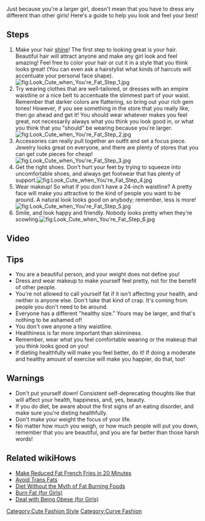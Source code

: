 Just because you're a larger girl, doesn't mean that you have to dress
any different than other girls! Here's a guide to help you look and feel
your best!

## Steps

1.  Make your hair [shine](Add_Shine_to_Your_Hair "wikilink")! The first
    step to looking great is your hair. Beautiful hair will attract
    anyone and make any girl look and feel amazing! Feel free to color
    your hair or cut it in a style that you think looks great! (You can
    even ask a hairstylist what kinds of haircuts will accentuate your
    personal face
    shape).![](Look_Cute_when_You're_Fat_Step_1.jpg "fig:Look_Cute_when_You're_Fat_Step_1.jpg")
2.  Try wearing clothes that are well-tailored, or dresses with an
    empire waistline or a nice belt to accentuate the slimmest part of
    your waist. Remember that darker colors are flattering, so bring out
    your rich gem tones! However, if you see something in the store that
    you really like, then go ahead and get it! You should wear whatever
    makes you feel great, not necessarily always what you think you look
    good in, or what you think that you "should" be wearing because
    you're larger.
    ![](Look_Cute_when_You're_Fat_Step_2.jpg "fig:Look_Cute_when_You're_Fat_Step_2.jpg")
3.  Accessories can really pull together an outfit and set a focus
    piece. Jewelry looks great on everyone, and there are plenty of
    stores that you can get cute pieces for
    cheap!![](Look_Cute_when_You're_Fat_Step_3.jpg "fig:Look_Cute_when_You're_Fat_Step_3.jpg")
4.  Get the right shoes. Don't hurt your feet by trying to squeeze into
    uncomfortable shoes, and always get footwear that has plenty of
    support.![](Look_Cute_when_You're_Fat_Step_4.jpg "fig:Look_Cute_when_You're_Fat_Step_4.jpg")
5.  Wear makeup! So what if you don't have a 24-inch waistline? A pretty
    face will make you attractive to the kind of people you want to be
    around. A natural look looks good on anybody; remember, less is
    more!![](Look_Cute_when_You're_Fat_Step_5.jpg "fig:Look_Cute_when_You're_Fat_Step_5.jpg")
6.  Smile, and look happy and friendly. Nobody looks pretty when they're
    scowling.![](Look_Cute_when_You're_Fat_Step_6.jpg "fig:Look_Cute_when_You're_Fat_Step_6.jpg")

## Video

## Tips

-   You are a beautiful person, and your weight does not define you!
-   Dress and wear makeup to make yourself feel pretty, not for the
    benefit of other people.
-   You're not allowed to call yourself fat if it isn't affecting your
    health, and neither is anyone else. Don't take that kind of crap.
    It's coming from people you don't need to be around.
-   Everyone has a different "healthy size." Yours may be larger, and
    that's nothing to be ashamed of!
-   You don't owe anyone a tiny waistline.
-   Healthiness is far more important than skinniness.
-   Remember, wear what you feel comfortable wearing or the makeup that
    you think looks good on you!
-   If dieting healthfully will make you feel better, do it! If doing a
    moderate and healthy amount of exercise will make you happier, do
    that, too!

## Warnings

-   Don't put yourself down! Consistent self-deprecating thoughts like
    that will affect your health, happiness, and, yes, beauty.
-   If you do diet, be aware about the first signs of an eating
    disorder, and make sure you're dieting healthfully.
-   Don't make your weight the focus of your life.
-   No matter how much you weigh, or how much people will put you down,
    remember that you are beautiful, and you are far better than those
    harsh words!

## Related wikiHows

-   [Make Reduced Fat French Fries in 20
    Minutes](Make_Reduced_Fat_French_Fries_in_20_Minutes "wikilink")
-   [Avoid Trans Fats](Avoid_Trans_Fats "wikilink")
-   [Diet Without the Myth of Fat Burning
    Foods](Diet_Without_the_Myth_of_Fat_Burning_Foods "wikilink")
-   [Burn Fat (for Girls)](Burn_Fat_(for_Girls) "wikilink")
-   [Deal with Being Obese (for
    Girls)](Deal_with_Being_Obese_(for_Girls) "wikilink")

[Category:Cute Fashion Style](Category:Cute_Fashion_Style "wikilink")
[Category:Curve Fashion](Category:Curve_Fashion "wikilink")